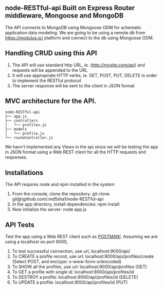 ## node-RESTful-api Built on Express Router middleware, Mongoose and MongoDB
The API connects to MongoDB using Mongoose ODM for schematic application data modeling.
We are going to be using a remote db from https://modulus.io/ platform and connect to the db using Mongoose ODM.

## Handling CRUD using this API
1. The API will use standard http URL, ie. (http://mysite.com/api) and requests will be appended to the URL
2. It will use appropriate HTTP verbs, ie. GET, POST, PUT, DELETE in order to implement the RESTful protocol 
3. The server response will be sent to the client in JSON format

## MVC architecture for the API. 
```
node-RESTful-api
├── app.js
├── controllers
│   └── profiles.js
├── models
│   └── profile.js
└── routeController.js
```

We havn't implemented any Views in the api since we will be testing the app in JSON format using a Web REST client for all the HTTP requests and responses.

## Installations
The API requires node and npm installed in the system
1. From the console, clone the repository: git clone git@(github.com):md5sha1/node-RESTful-api
2. In the app directory, install dependencies: npm install
3. Now initialize the server: node app.js

## API Tests 
Test the app using a Web REST client such as [POSTMAN!](https://chrome.google.com/webstore/detail/postman-rest-client/fdmmgilgnpjigdojojpjoooidkmcomcm?hl=en). 
Assuming we are using a localhost on port 9000,
1. To test successful connection, use url, localhost:9000/api/
2. To CREATE a profile record, use url: localhost:9000/api/profiles/create (Select POST, and enctype: x-www-form-urlencoded)
3. To SHOW all the profiles, use url: localhost:9000/api/profiles (GET)
4. To GET a profile with single id: localhost:9000/api/profiles/id
5. To DESTROY a profile: localhost:9000/api/profiles/id (DELETE)
6. To UPDATE a profile: localhost:9000/api/profiles/id (PUT)

